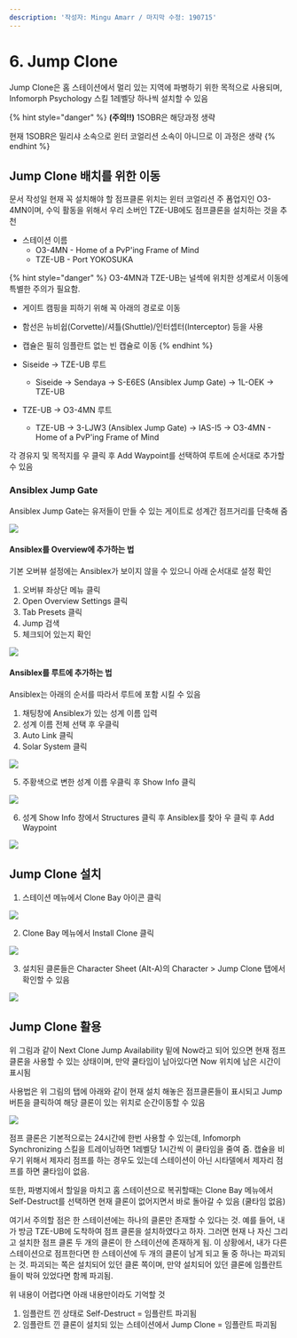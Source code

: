 ```yaml
---
description: '작성자: Mingu Amarr / 마지막 수정: 190715'
---
```


# 6. Jump Clone

Jump Clone은 홈 스테이션에서 멀리 있는 지역에 파병하기 위한 목적으로 사용되며, Infomorph Psychology 스킬 1레벨당 하나씩 설치할 수 있음

{% hint style="danger" %}
**\(주의!!\)** 1SOBR은 해당과정 생략

현재 1SOBR은 밀리샤 소속으로 윈터 코얼리션 소속이 아니므로 이 과정은 생략
{% endhint %}

## Jump Clone 배치를 위한 이동

문서 작성일 현재 꼭 설치해야 할 점프클론 위치는 윈터 코얼리션 주 폼업지인 O3-4MN이며, 수익 활동을 위해서 우리 소버인 TZE-UB에도 점프클론을 설치하는 것을 추천

* 스테이션 이름
  * O3-4MN - Home of a PvP'ing Frame of Mind
  * TZE-UB - Port YOKOSUKA

{% hint style="danger" %}
O3-4MN과 TZE-UB는 널섹에 위치한 성계로서 이동에 특별한 주의가 필요함.

* 게이트 캠핑을 피하기 위해 꼭 아래의 경로로 이동
* 함선은 뉴비쉽\(Corvette\)/셔틀\(Shuttle\)/인터셉터\(Interceptor\) 등을 사용
* 캡슐은 필히 임플란트 없는 빈 캡슐로 이동
{% endhint %}

* Siseide → TZE-UB 루트
  * Siseide → Sendaya → S-E6ES \(Ansiblex Jump Gate\) → 1L-OEK → TZE-UB 
* TZE-UB → O3-4MN 루트
  * TZE-UB → 3-LJW3 \(Ansiblex Jump Gate\) → IAS-I5 → O3-4MN - Home of a PvP'ing Frame of Mind

각 경유지 및 목적지를 우 클릭 후 Add Waypoint를 선택하여 루트에 순서대로 추가할 수 있음

### Ansiblex Jump Gate

Ansiblex Jump Gate는 유저들이 만들 수 있는 게이트로 성계간 점프거리를 단축해 줌

![](../.gitbook/assets/image%20%2832%29.png)

#### Ansiblex를 Overview에 추가하는 법

기본 오버뷰 설정에는 Ansiblex가 보이지 않을 수 있으니 아래 순서대로 설정 확인

1. 오버뷰 좌상단 메뉴 클릭
2. Open Overview Settings 클릭
3. Tab Presets 클릭
4. Jump 검색
5. 체크되어 있는지 확인

![](../.gitbook/assets/image%20%2881%29.png)

#### Ansiblex를 루트에 추가하는 법

Ansiblex는 아래의 순서를 따라서 루트에 포함 시킬 수 있음

1. 채팅창에 Ansiblex가 있는 성계 이름 입력
2. 성계 이름 전체 선택 후 우클릭
3. Auto Link 클릭
4. Solar System 클릭 

![](../.gitbook/assets/image%20%2838%29.png)

   5. 주황색으로 변한 성계 이름 우클릭 후 Show Info 클릭

![](../.gitbook/assets/image%20%2843%29.png)

   6. 성계 Show Info 창에서 Structures 클릭 후 Ansiblex를 찾아 우 클릭 후 Add Waypoint

![](../.gitbook/assets/image%20%28114%29.png)

## Jump Clone 설치

   1. 스테이션 메뉴에서 Clone Bay 아이콘 클릭

![](../.gitbook/assets/image%20%2869%29.png)

   2. Clone Bay 메뉴에서 Install Clone 클릭 

![](../.gitbook/assets/image%20%2854%29.png)

   3. 설치된 클론들은 Character Sheet \(Alt-A\)의 Character &gt; Jump Clone 탭에서 확인할 수 있음

![](../.gitbook/assets/image%20%28124%29.png)

## Jump Clone 활용

위 그림과 같이 Next Clone Jump Availability 밑에 Now라고 되어 있으면 현재 점프클론을 사용할 수 있는 상태이며, 만약 쿨타임이 남아있다면 Now 위치에 남은 시간이 표시됨

사용법은 위 그림의 탭에 아래와 같이 현재 설치 해놓은 점프클론들이 표시되고 Jump버튼을 클릭하여 해당 클론이 있는 위치로 순간이동할 수 있음

![](../.gitbook/assets/image%20%28105%29.png)

점프 클론은 기본적으로는 24시간에 한번 사용할 수 있는데, Infomorph Synchronizing 스킬을 트레이닝하면 1레벨당 1시간씩 이 쿨타임을 줄여 줌. 캡슐을 비우기 위해서 제자리 점프를 하는 경우도 있는데 스테이션이 아닌 시타델에서 제자리 점프를 하면 쿨타임이 없음.

또한, 파병지에서 할일을 마치고 홈 스테이션으로 복귀할때는 Clone Bay 메뉴에서 Self-Destruct를 선택하면   현재 클론이 없어지면서 바로 돌아갈 수 있음 \(쿨타임 없음\)

여기서 주의할 점은 한 스테이션에는 하나의 클론만 존재할 수 있다는 것. 예를 들어, 내가 방금 TZE-UB에 도착하여 점프 클론을 설치하였다고 하자. 그러면 현재 나 자신 그리고 설치한 점프 클론 두 개의 클론이 한 스테이션에 존재하게 됨. 이 상황에서, 내가 다른 스테이션으로 점프한다면 한 스테이션에 두 개의 클론이 남게 되고 둘 중 하나는 파괴되는 것. 파괴되는 쪽은 설치되어 있던 클론 쪽이며, 만약 설치되어 있던 클론에 임플란트들이 박혀 있었다면 함께 파괴됨.

위 내용이 어렵다면 아래 내용만이라도 기억할 것

1. 임플란트 낀 상태로 Self-Destruct = 임플란트 파괴됨
2. 임플란트 낀 클론이 설치되 있는 스테이션에서 Jump Clone = 임플란트 파괴됨

